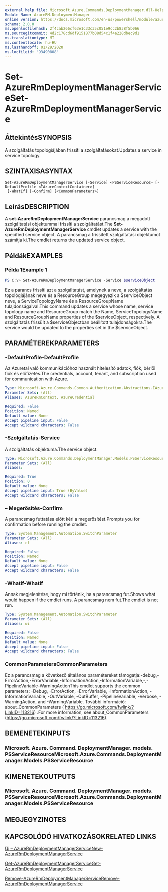 ```yaml
---
external help file: Microsoft.Azure.Commands.DeploymentManager.dll-Help.xml
Module Name: AzureRM.DeploymentManager
online version: https://docs.microsoft.com/en-us/powershell/module/azurerm.deploymentmanager/set-azurermdeploymentmanagerservice
schema: 2.0.0
ms.openlocfilehash: 2f4cab266cf63e1c33c35c051e9cc2b838f5b066
ms.sourcegitcommit: 4d2c178cd6df9151877b08d54c1f4a228dbec9d1
ms.translationtype: MT
ms.contentlocale: hu-HU
ms.lasthandoff: 01/29/2020
ms.locfileid: "93490808"
---
```

# <span data-ttu-id="48d45-101">Set-AzureRmDeploymentManagerService</span><span class="sxs-lookup"><span data-stu-id="48d45-101">Set-AzureRmDeploymentManagerService</span></span>

## <span data-ttu-id="48d45-102">Áttekintés</span><span class="sxs-lookup"><span data-stu-id="48d45-102">SYNOPSIS</span></span>
<span data-ttu-id="48d45-103">A szolgáltatás topológiájában frissíti a szolgáltatásokat.</span><span class="sxs-lookup"><span data-stu-id="48d45-103">Updates a service in service topology.</span></span>

## <span data-ttu-id="48d45-104">SZINTAXISA</span><span class="sxs-lookup"><span data-stu-id="48d45-104">SYNTAX</span></span>

```
Set-AzureRmDeploymentManagerService [-Service] <PSServiceResource> [-DefaultProfile <IAzureContextContainer>]
 [-WhatIf] [-Confirm] [<CommonParameters>]
```

## <span data-ttu-id="48d45-105">Leírás</span><span class="sxs-lookup"><span data-stu-id="48d45-105">DESCRIPTION</span></span>
<span data-ttu-id="48d45-106">A **set-AzureRmDeploymentManagerService** parancsmag a megadott szolgáltatási objektummal frissíti a szolgáltatást.</span><span class="sxs-lookup"><span data-stu-id="48d45-106">The **Set-AzureRmDeploymentManagerService** cmdlet updates a service with the specified service object.</span></span>
<span data-ttu-id="48d45-107">A parancsmag a frissített szolgáltatási objektumot számítja ki.</span><span class="sxs-lookup"><span data-stu-id="48d45-107">The cmdlet returns the updated service object.</span></span>

## <span data-ttu-id="48d45-108">Példák</span><span class="sxs-lookup"><span data-stu-id="48d45-108">EXAMPLES</span></span>

### <span data-ttu-id="48d45-109">Példa 1</span><span class="sxs-lookup"><span data-stu-id="48d45-109">Example 1</span></span>
```powershell
PS C:\> Set-AzureRmDeploymentManagerService -Service $serviceObject
```

<span data-ttu-id="48d45-110">Ez a parancs frissíti azt a szolgáltatást, amelynek a neve, a szolgáltatás topológiájának neve és a ResourceGroup megegyezik a $serviceObject neve, a ServiceTopologyName és a ResourceGroupName tulajdonságaival.</span><span class="sxs-lookup"><span data-stu-id="48d45-110">This command updates a service whose name, service topology name and ResourceGroup match the Name, ServiceTopologyName and ResourceGroupName properties of the $serviceObject, respectively.</span></span>
<span data-ttu-id="48d45-111">A szolgáltatás frissült a $serviceObjectban beállított tulajdonságokra.</span><span class="sxs-lookup"><span data-stu-id="48d45-111">The service would be updated to the properties set in the $serviceObject.</span></span>

## <span data-ttu-id="48d45-112">PARAMÉTEREK</span><span class="sxs-lookup"><span data-stu-id="48d45-112">PARAMETERS</span></span>

### <span data-ttu-id="48d45-113">-DefaultProfile</span><span class="sxs-lookup"><span data-stu-id="48d45-113">-DefaultProfile</span></span>
<span data-ttu-id="48d45-114">Az Azuretal való kommunikációhoz használt hitelesítő adatok, fiók, bérlői fiók és előfizetés.</span><span class="sxs-lookup"><span data-stu-id="48d45-114">The credentials, account, tenant, and subscription used for communication with Azure.</span></span>

```yaml
Type: Microsoft.Azure.Commands.Common.Authentication.Abstractions.IAzureContextContainer
Parameter Sets: (All)
Aliases: AzureRmContext, AzureCredential

Required: False
Position: Named
Default value: None
Accept pipeline input: False
Accept wildcard characters: False
```

### <span data-ttu-id="48d45-115">-Szolgáltatás</span><span class="sxs-lookup"><span data-stu-id="48d45-115">-Service</span></span>
<span data-ttu-id="48d45-116">A szolgáltatás objektuma.</span><span class="sxs-lookup"><span data-stu-id="48d45-116">The service object.</span></span>

```yaml
Type: Microsoft.Azure.Commands.DeploymentManager.Models.PSServiceResource
Parameter Sets: (All)
Aliases:

Required: True
Position: 0
Default value: None
Accept pipeline input: True (ByValue)
Accept wildcard characters: False
```

### <span data-ttu-id="48d45-117">– Megerősítés</span><span class="sxs-lookup"><span data-stu-id="48d45-117">-Confirm</span></span>
<span data-ttu-id="48d45-118">A parancsmag futtatása előtt kéri a megerősítést.</span><span class="sxs-lookup"><span data-stu-id="48d45-118">Prompts you for confirmation before running the cmdlet.</span></span>

```yaml
Type: System.Management.Automation.SwitchParameter
Parameter Sets: (All)
Aliases: cf

Required: False
Position: Named
Default value: None
Accept pipeline input: False
Accept wildcard characters: False
```

### <span data-ttu-id="48d45-119">-WhatIf</span><span class="sxs-lookup"><span data-stu-id="48d45-119">-WhatIf</span></span>
<span data-ttu-id="48d45-120">Annak megjelenítése, hogy mi történik, ha a parancsmag fut.</span><span class="sxs-lookup"><span data-stu-id="48d45-120">Shows what would happen if the cmdlet runs.</span></span> <span data-ttu-id="48d45-121">A parancsmag nem fut.</span><span class="sxs-lookup"><span data-stu-id="48d45-121">The cmdlet is not run.</span></span>

```yaml
Type: System.Management.Automation.SwitchParameter
Parameter Sets: (All)
Aliases: wi

Required: False
Position: Named
Default value: None
Accept pipeline input: False
Accept wildcard characters: False
```

### <span data-ttu-id="48d45-122">CommonParameters</span><span class="sxs-lookup"><span data-stu-id="48d45-122">CommonParameters</span></span>
<span data-ttu-id="48d45-123">Ez a parancsmag a következő általános paramétereket támogatja:-debug,-ErrorAction,-ErrorVariable,-InformationAction,-InformationVariable,-,-PipelineVariable-WarningAction</span><span class="sxs-lookup"><span data-stu-id="48d45-123">This cmdlet supports the common parameters: -Debug, -ErrorAction, -ErrorVariable, -InformationAction, -InformationVariable, -OutVariable, -OutBuffer, -PipelineVariable, -Verbose, -WarningAction, and -WarningVariable.</span></span> <span data-ttu-id="48d45-124">További információ: about_CommonParameters ( https://go.microsoft.com/fwlink/?LinkID=113216) .</span><span class="sxs-lookup"><span data-stu-id="48d45-124">For more information, see about_CommonParameters (https://go.microsoft.com/fwlink/?LinkID=113216).</span></span>

## <span data-ttu-id="48d45-125">BEMENETEK</span><span class="sxs-lookup"><span data-stu-id="48d45-125">INPUTS</span></span>

### <span data-ttu-id="48d45-126">Microsoft. Azure. Command. DeploymentManager. models. PSServiceResource</span><span class="sxs-lookup"><span data-stu-id="48d45-126">Microsoft.Azure.Commands.DeploymentManager.Models.PSServiceResource</span></span>

## <span data-ttu-id="48d45-127">KIMENETEK</span><span class="sxs-lookup"><span data-stu-id="48d45-127">OUTPUTS</span></span>

### <span data-ttu-id="48d45-128">Microsoft. Azure. Command. DeploymentManager. models. PSServiceResource</span><span class="sxs-lookup"><span data-stu-id="48d45-128">Microsoft.Azure.Commands.DeploymentManager.Models.PSServiceResource</span></span>

## <span data-ttu-id="48d45-129">MEGJEGYZI</span><span class="sxs-lookup"><span data-stu-id="48d45-129">NOTES</span></span>

## <span data-ttu-id="48d45-130">KAPCSOLÓDÓ HIVATKOZÁSOK</span><span class="sxs-lookup"><span data-stu-id="48d45-130">RELATED LINKS</span></span>

[<span data-ttu-id="48d45-131">Új – AzureRmDeploymentManagerService</span><span class="sxs-lookup"><span data-stu-id="48d45-131">New-AzureRmDeploymentManagerService</span></span>](./New-AzureRmDeploymentManagerService.md)

[<span data-ttu-id="48d45-132">Get-AzureRmDeploymentManagerService</span><span class="sxs-lookup"><span data-stu-id="48d45-132">Get-AzureRmDeploymentManagerService</span></span>](./Set-AzureRmDeploymentManagerService.md)

[<span data-ttu-id="48d45-133">Remove-AzureRmDeploymentManagerService</span><span class="sxs-lookup"><span data-stu-id="48d45-133">Remove-AzureRmDeploymentManagerService</span></span>](./Remove-AzureRmDeploymentManagerService.md)